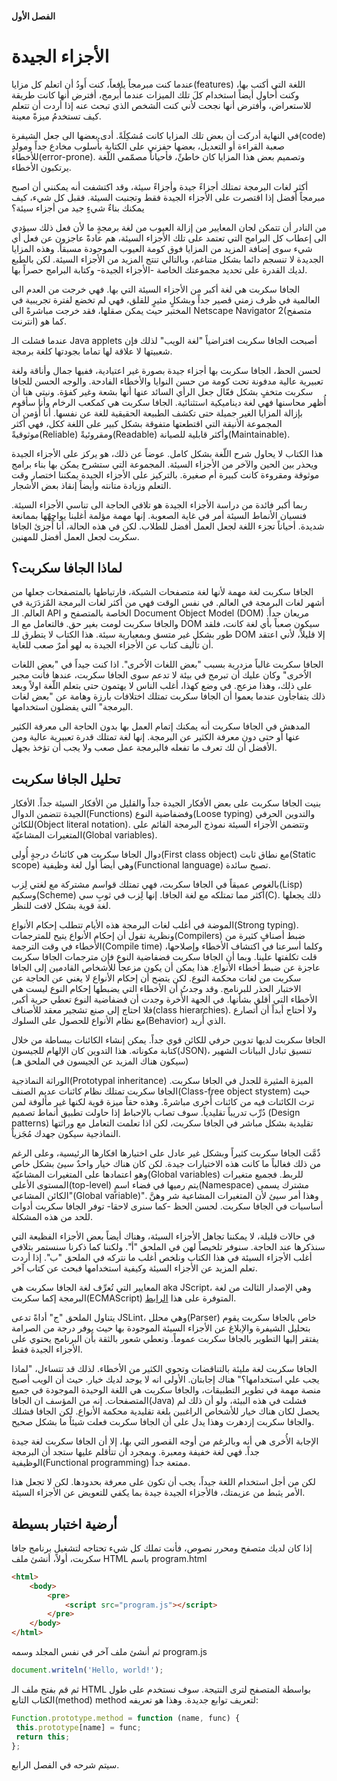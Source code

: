 #### الفصل الأول

# الأجزاء الجيدة



عندما كنت مبرمجاً يافعاً، كنت أَودُ أن اتعلم كل مزايا(features) اللغة التي أكتب بها، وكنت أُحاول أيضاً استخدام كلَ تلك الميزات عندما أُبرمج، أفترض أنها كانت طريقة للاستعراض، وأفترض أنها نجحت لأني كنت الشخص الذي تبحث عنه إذا أردت أن تتعلم كيف تستخدمُ ميزةً معينة.



في النهاية أدركت أن بعض تلك المزايا كانت مُشكِلَةً. أدى بعضها الى جعل الشيفرة(code) صعبة القراءة أو التعديل، بعضها حفزني على الكتابة بأُسلوب مخادع جداً ومولدٍ للأخطاء(error-prone). وتصميم بعض هذا المزايا كان خاطئً، فأحياناً مصمّمي اللّغة يرتكبون الأخطاء.



أكثر لغات البرمجة تمتلك أجزاءً جيدة وأجزاءً سيئة، وقد اكتشفت أنه يمكنني أن اصبح مبرمجاً أفضل إذا اقتصرت على الأجزاء الجيدة فقط وتجنبت السيئة. فقبل كل شيء، كيف يمكنك بناءٌ شيءٍ جيد من أجزاء سيئة؟



من النادر أن تتمكن لجان المعايير من إزالة العيوب من لغة برمجةٍ ما لأن فعل ذلك سيؤدي الى إعطاب كل البرامج التي تعتمد على تلك الأجزاء السيئة، هم عادةً عاجزون عن فعل أي شيء سوى إضافة المزيد من المزايا فوق كومة العيوب الموجودة مسبقاً. وهذه المزايا الجديدة لا تنسجم دائما بشكل متناغم، وبالتالي تنتج المزيد من الأجزاء السيئة. لكن بالطبع لديك القدرة على تحديد مجموعتك الخاصة -الأجزاء الجيدة- وكتابة البرامج حصراً بها. 



الجافا سكربت هي لغة أكبر من الأجزاء السيئة التي بها. فهي خرجت من العدم الى العالمية في ظرف زمني قصير جداً وبشكلٍ مثيرٍ للقلق، فهي لم تخضع لفترة تجريبية في المختبر حيث يمكن صقلها، فقد خرجت مباشرةً الى Netscape Navigator 2(متصفح انترنت) كما هو.

عندما فشلت الـ Java applets أصبحت الجافا سكربت افتراضياً "لغة  الويب" لذلك فإن شعبيتها لا علاقة لها تماما بجودتها كلغة برمجة.



لحسن الحظ، الجافا سكربت بها أجزاء جيدة بصورة غير اعتيادية، ففيها جمال وأناقة ولغة تعبيرية عالية مدفونة تحت كومة من حسن النوايا والأخطاء الفادحة. والوجه الحسن للجافا سكربت متخفٍ بشكل فعّال جعل الرأي السائد عنها أنها بشعة وغير كفؤة. ونيتي هنا أن أُظهر محاسنها فهي لغة ديناميكية استثنائية. الجافا سكربت هي كمكعب الرخام وأنا سأقوم بإزالة المزايا الغير جميلة حتى تكشف الطبيعة الحقيقية للغة عن نفسها. أنا أُؤمن أن المجموعة الأنيقة التي اقتطعتها متفوقة بشكل كبير على اللغة ككل، فهي أكثر موثوقيةً(Reliable) ومقروئيةً(Readable) وأكثر قابلية للصيانة(Maintainable).



هذا الكتاب لا يحاول شرح اللّغة بشكل كامل. عوضاً عن ذلك، هو يركز على الأجزاء الجيدة ويحذر بين الحين والآخر من الأجزاء السيئة. المجموعة التي ستشرح يمكن بها بناء برامج موثوقة ومقروءة كانت كبيرة أم صغيرة. بالتركيز على الأجزاء الجيدة يمكننا اختصار وقت التعلم وزيادة متانته وأيضاً إنقاذ بعض الأشجار.



ربما أكبر فائدة من دراسة الأجزاء الجيدة هو تلافي الحاجة الى تناسي الأجزاء السيئة. فنسيان الأنماط السيئة أمر في غاية الصعوبة. إنها مهمة مؤلمة أغلبنا يواجِهٌها بممانعة شديدة. أحياناً تجزء اللغة لجعل العمل أفضل للطلاب. لكن في هذه الحالة، أنا أُجزئ الجافا سكربت لجعل العمل أفضل للمهنين.



## لماذا الجافا سكربت؟

الجافا سكربت لغة مهمة لأنها لغة متصفحات الشبكة، فارتباطها بالمتصفحات جعلها من أشهر لغات البرمجة في العالم. في نفس الوقت فهي من أكثر لغات البرمجة المٌزدَرَية في العالم. الـ API الخاصة بالمتصفح و Document Object Model (DOM) مريعان جداً. والجافا سكربت لومت بغير حق. فالتعامل مع الـ DOM سيكون صعباً بأي لغة كانت، فلقد طور بشكل غير متسق وبمعيارية سيئة. هذا الكتاب لا يتطرق للـ DOM إلا قليلاً، لأني اعتقد أن تأليف كتاب عن الأجزاء الجيدة به لهو أمرٌ صعب للغاية. 



الجافا سكربت غالباً مزدرية بسبب "بعض اللغات الاُخرى". اذا كنت  جيداً في "بعض اللغات الاُخرى" وكان عليك أن تبرمج في بيئة لا تدعم سوى الجافا سكربت، عندها فأنت مجبر على ذلك، وهذا مزعج. في وضع كهذا، أغلب الناس لا يهتمون حتى بتعلم اللّغة اولاً وبعد ذلك يتفاجأون عندما يعموا أن الجافا سكربت تمتلك اختلافات بارزة وهامة عن "بعض لغات البرمجة" التي يفضلون استخدامها.



المدهش في الجافا سكربت أنه يمكنك إتمام العمل بها بدون الحاجة الى معرفة الكثير عنها أو حتى دون معرفة الكثير عن البرمجة. إنها لغة تمتلك قدرة تعبيرية عالية ومن الأفضل أن لك تعرف ما تفعله فالبرمجة عمل صعب ولا يجب أن تؤخذ بجهل. 



## تحليل الجافا سكربت

بنيت الجافا سكربت على بعض الأفكار  الجيدة جداً والقليل من الأفكار السيئة جداً. الأفكار الجيدة تتضمن الدوال(Functions) وفضفاضية النوع(Loose typing) والتدوين الحرفي للكائن(Object literal notation). وتتضمن الأجزاء السيئة نموذج البرمجة القائم على المتغيرات المشاعيّة(Global variables).

دوال الجافا سكربت هي كائناتُ درجةٍ أُولى(First class object) مع نطاق ثابت(Static scope) وهي أيضاً أول لغة وظيفية(Functional language) تصبح سائدة.

بالغوص عميقاً في الجافا سكربت، فهي تمتلك قواسم مشتركة مع لغتي لِزب(Lisp) وسكيم(Scheme) أكثر مما تمتلكه مع لغة الجافا. إنها لِزب في ثوبِ سي(C). ذلك يجعلها لغة قوية بشكل لافت للنظر.  



الموضة في أغلب لغات البرمجة هذه الأيام تتطلب إحكام الأنواع(Strong typing). ونظرية تقول أن إحكام الأنواع يتيح للمترجمات(Compilers) ضبط أصنافٍ كثيرة من الأخطاء في وقت الترجمة(Compile time) وكلما أسرعنا في اكتشاف الأخطاء وإصلاحها، قلت تكلفتها علينا. وبما أن الجافا سكربت فضفاضية النوع فإن مترجمات الجافا سكربت عاجزة عن ضبط أخطاء الأنواع. هذا يمكن أن يكون مزعجاً للأشخاص القادمين إلى الجافا سكربت من لغات محكمة النوع. لكن يتضح أن إحكام الأنواع لا يغني عن الحاجة عن الاختبار الحذر للبرنامج. وقد وجدتُ أن الأخطاء التي يضبطها إحكام النوع ليست هي الأخطاء التي أقلق بشأنها. في الجهة الأٌخرة وجدت أن فضفاضية النوع تعطي حرية أكبر, فلا احتاج إلى صنع تشجير معقد للأصناف(class hierarchies). ولا أحتاج أبداً أن أتصارع مع نظام الأنواع للحصول على السلوك(Behavior) الذي أُريد. 



الجافا سكربت لديها تدوين حرفي للكائن قوي جداً. يمكن إنشاء الكائنات ببساطة من خلال كتابة مكوناته. هذا التدوين كان الإلهام للجيسون(JSON)، تنسيق تبادل البيانات الشهير (سيكون هناك المزيد عن الجيسون في الملحق هـ)



الوراثة النماذجية(Prototypal inheritance) الميزة المثيرة للجدل في الجافا سكربت. الجافا سكربت تمتلك نظام كائنات عديم الصنف(Class-free object stystem) حيث ترث الكائنات فيه من كائنات أٌخرى مباشرةً. وهذه حقاً ميزة قوية لكنها غير مألوفة لمن دُرِّب تدريباً تقليدياً. سوف تصاب بالإحباط إذا حاولت تطبيق أنماط تصميم (Design patterns) تقليدية بشكل مباشر في الجافا سكربت، لكن اذا تعلمت التعامل مع وراثتها النماذجية سيكون جهدك مُجَزياً. 



ذٌمَّت الجافا سكربت كثيراً وبشكل غير عادل على اختيارها افكارها الرئيسية، وعلى الرغم من ذلك فغالباً ما كانت هذه الاختيارات جيدة. لكن كان هناك خيار واحدٌ سيئ بشكل خاص وهو اعتمادها على المتغيرات المشاعيّة(Global variables) للربط. فجميع متغيرات المستوى الأعلى(top-level) يتم رميها في فضاء اسمٍ(Namespace) مشترك يسمى "الكائن المشاعي(Global variable)". وهذا أمر سيئ لأن المتغيرات المشاعية شر وهنَّ أساسيات في الجافا سكربت. لحسن الحظ -كما سنرى لاحقا- توفر الجافا سكربت أدوات للحد من هذه المشكلة.



في حالات قليلة، لا يمكننا تجاهل الأجزاء السيئة، وهناك أيضاً بعض الأجزاء الفظيعة التي سنذكرها عند الحاجة. سنوفر تلخيصاً لهن في الملحق "أ". ولكننا كما ذكرنا سنستمر بتلافي أغلب الأجزاء السيئة في هذا الكتاب  ونلخص أغلب ما نتركه في الملحق "ب". إذا أردت تعلم المزيد عن الأجزاء السيئة وكيفية استخدامها فبحث عن كتاب آخر.



المعايير التي تُعرِّف لغة الجافا سكربت هي aka JScript، وهي الإصدار الثالث من لغة البرمجة إكما سكربت(ECMAScript) المتوفرة على هذا [الرابط](https://tc39.es/ecma262/).



يتناول الملحق "ج" أداةً تدعى JSLint، وهي محلل(Parser) خاص بالجافا سكربت يقوم بتحليل الشيفرة والإبلاغ عن الأجزاء السيئة الموجودة بها حيث يوفر درجة من الصرامة يفتقر إليها التطوير بالجافا سكربت عموماً. وتعطي شعور بالثقة بأن البرنامج يحتوي على الأجزاء الجيدة فقط.



الجافا سكربت لغة مليئة بالتناقضات وتحوي الكثير من الأخطاء. لذلك قد تتساءل، "لماذا يجب علي استخدامها؟" هناك إجابتان. الأولى انه لا يوجد لديك خيار. حيث أن الويب أصبح منصة مهمة في تطوير التطبيقات، والجافا سكربت هي اللغة الوحيدة الموجودة في جميع المتصفحات. إنه من المؤسف ان الجافا(Java) فشلت في هذه البيئة، ولو أن ذلك لم يحصل لكان هناك خيار للأشخاص الراغبين بلغة تقليدية محكمة الأنواع. لكن الجافا فشلك والجافا سكربت إزدهرت وهذا يدل على أن الجافا سكربت فعلت شيئاً ما بشكل صحيح.



الإجابة الأُخرى هي أنه وبالرغم من أوجه القصور التي بها، إلا أن الجافا سكربت لغة جيدة جداً. فهي لغة خفيفة ومعبرة. وبمجرد أن تتأقلم عليها ستجد أن البرمجة الوظيفية(Functional programming) ممتعة جداً.



لكن من أجل استخدام اللغة جيداً، يجب أن تكون على معرفة بحدودها. لكن لا تجعل هذا الأمر يثبط من عزيمتك، فالأجزاء الجيدة جيدة بما يكفي للتعويض عن الأجزاء السيئة.



## أرضية اختبار بسيطة

إذا كان لديك متصفح ومحرر نصوص، فأنت تملك كل شيء تحتاجه لتشغيل برنامج جافا سكربت، أولاً، أنشئ ملف HTML  باسم program.html 

```html
<html>
    <body>
        <pre>
        	<script src="program.js"></script>
		</pre>
    </body>
</html>
```



ثم أنشئ ملف آخر في نفس المجلد وسمه program.js

```javascript
document.writeln('Hello, world!');
```

ثم قم بفتح ملف الـ HTML بواسطة المتصفح لترى النتيجة. سوف نستخدم على طول الكتاب التابع(method) method لتعريف توابع جديدة. وهذا هو تعريفه:

```javascript
Function.prototype.method = function (name, func) {
 this.prototype[name] = func;
 return this;
};
```

سيتم شرحه في الفصل الرابع.











